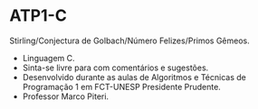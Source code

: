 # ATP1-C
 Stirling/Conjectura de Golbach/Número Felizes/Primos Gêmeos.
 
* Linguagem C.
* Sinta-se livre para com comentários e sugestões.
* Desenvolvido durante as aulas de Algoritmos e Técnicas de Programação 1 em FCT-UNESP Presidente Prudente.
* Professor Marco Piteri.
